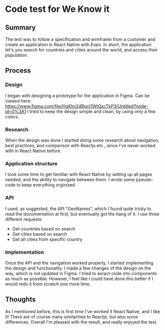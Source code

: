 # Code test for We Know it

## Summary

The test was to follow a specification and wireframe from a customer and create an application in React Native with Expo. In short, the application let's you search for countries and cities around the world, and access their population.


## Process

### Design
I began with designing a prototype for the application in Figma. Can be viewed here: https://www.figma.com/file/HqKlm24Bgrii1WtQxcTkP3/Untitled?node-id=0%3A1
I tried to keep the design simple and clean, by using only a few colors.

### Research

When the design was done I started doing some research about navigation, best practices, and comparison with Reactjs etc., since I've never worked with in React Native before.

### Application structure
I took some time to get familiar with React Native by setting up all pages needed, and the ability to navigate between them.
I wrote some pseudo-code to keep everything orginized.


### API
I used, as suggested, the API "GeoNames", which I found quite tricky to read the documentation at first, but eventually got the hang of it.
I use three different requests:
* Get countries based on search
* Get cities based on search
* Get all cities from specific country

### Implementation
Once the API and the navigation worked properly, I started implementing the design and functionality.
I made a few changes of the design on the way, which is not updated in Figma.
I tried to exract code into components as much as possible. However, I feel like I could have done this better if I would redo it from scratch one more time.

## Thoughts
As I mentioned before, this is first time I've worked it React Native, and I like it! There are of course many similarities to Reactjs, but also some differences.
Overall I'm pleased with the result, and really enjoyed the test.


